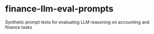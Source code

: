 # finance-llm-eval-prompts
Synthetic prompt tests for evaluating LLM reasoning on accounting and finance tasks

